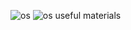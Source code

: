 ![os](https://user-images.githubusercontent.com/48792936/179513409-e652d141-8b81-496c-b5cc-bcb384a7b2cb.jpg)
![os useful materials](https://user-images.githubusercontent.com/48792936/179515283-a53dd024-9b5d-4306-bc1c-6acac691a2d6.jpg)
